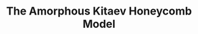---
title: The Amorphous Kitaev Honeycomb Model
description: A short introduction to the weird and wonderful world of exactly solvable quantum models. This is an excerpt from my thesis.
image:
---
